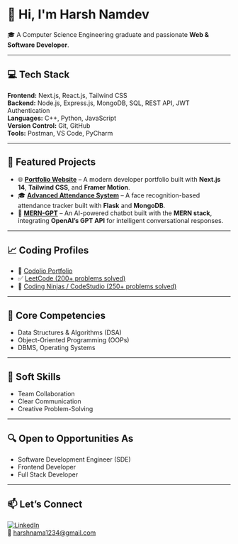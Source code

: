 # 👋 Hi, I'm Harsh Namdev

🎓 A Computer Science Engineering graduate and passionate **Web & Software Developer**.

---

## 💻 Tech Stack

**Frontend:** Next.js, React.js, Tailwind CSS  
**Backend:** Node.js, Express.js, MongoDB, SQL, REST API, JWT Authentication  
**Languages:** C++, Python, JavaScript  
**Version Control:** Git, GitHub  
**Tools:** Postman, VS Code, PyCharm  

---

## 🚀 Featured Projects

- 🌐 **[Portfolio Website](https://harsh-portfolio-pearl.vercel.app/)** – A modern developer portfolio built with **Next.js 14**, **Tailwind CSS**, and **Framer Motion**.
- 🎓 **[Advanced Attendance System](https://github.com/Harshnama123/advanced_attendance_system)** – A face recognition-based attendance tracker built with **Flask** and **MongoDB**.
- 🤖 **[MERN-GPT](https://mern-gpt-beta.vercel.app/chat)** – An AI-powered chatbot built with the **MERN stack**, integrating **OpenAI’s GPT API** for intelligent conversational responses.

---

## 📈 Coding Profiles

- 🔗 [Codolio Portfolio](https://codolio.com/profile/harsh_namdev)  
- ✅ [LeetCode (200+ problems solved)](https://leetcode.com/u/harsh_namdev12/)  
- 🔧 [Coding Ninjas / CodeStudio (250+ problems solved)](https://www.naukri.com/code360/profile/harshnama)  

---

## 🧠 Core Competencies

- Data Structures & Algorithms (DSA)  
- Object-Oriented Programming (OOPs)  
- DBMS, Operating Systems  

---

## 🤝 Soft Skills

- Team Collaboration  
- Clear Communication  
- Creative Problem-Solving  

---

## 🔍 Open to Opportunities As

- Software Development Engineer (SDE)  
- Frontend Developer  
- Full Stack Developer  
  

---

## 📫 Let’s Connect

[![LinkedIn](https://img.shields.io/badge/LinkedIn-0A66C2?style=flat&logo=linkedin&logoColor=white)](https://www.linkedin.com/in/harsh-namdev-b01441264/)  
📧 [harshnama1234@gmail.com](mailto:harshnama1234@gmail.com)
